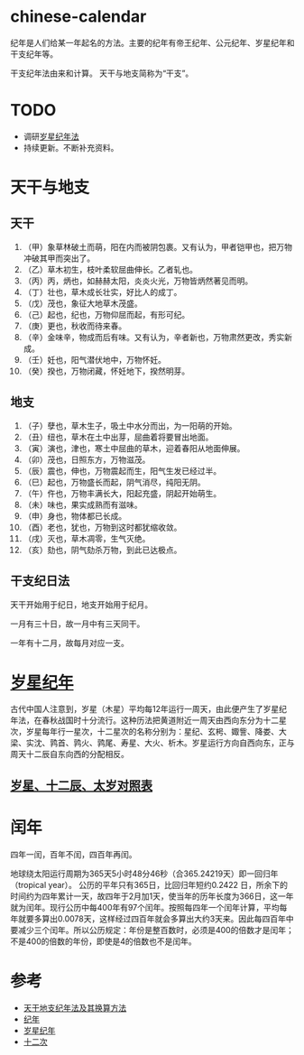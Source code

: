 # chinese-calendar
纪年是人们给某一年起名的方法。主要的纪年有帝王纪年、公元纪年、岁星纪年和干支纪年等。

干支纪年法由来和计算。
天干与地支简称为“干支”。


# TODO
* 调研[岁星纪年法](https://zh.wikipedia.org/wiki/%E5%B2%81%E6%98%9F%E7%BA%AA%E5%B9%B4)
* 持续更新。不断补充资料。

# 天干与地支

## 天干

1. （甲）象草林破土而萌，阳在内而被阴包裹。又有认为，甲者铠甲也，把万物冲破其甲而突出了。 
1. （乙）草木初生，枝叶柔软屈曲伸长。乙者轧也。 
1. （丙）丙，炳也，如赫赫太阳，炎炎火光，万物皆炳然著见而明。 
1. （丁）壮也，草木成长壮实，好比人的成丁。
1. （戊）茂也，象征大地草木茂盛。 
1. （己）起也，纪也，万物仰屈而起，有形可纪。
1. （庚）更也，秋收而待来春。 
1. （辛）金味辛，物成而后有味。又有认为，辛者新也，万物肃然更改，秀实新成。
1. （壬）妊也，阳气潜伏地中，万物怀妊。
1. （癸）揆也，万物闭藏，怀妊地下，揆然明芽。

## 地支

1. （子）孽也，草木生子，吸土中水分而出，为一阳萌的开始。
1. （丑）纽也，草木在土中出芽，屈曲着将要冒出地面。 
1. （寅）演也，津也，寒土中屈曲的草木，迎着春阳从地面伸展。
1. （卯）茂也，日照东方，万物滋茂。 
1. （辰）震也，伸也，万物震起而生，阳气生发已经过半。
1. （巳）起也，万物盛长而起，阴气消尽，纯阳无阴。
1. （午）仵也，万物丰满长大，阳起充盛，阴起开始萌生。
1. （未）味也，果实成熟而有滋味。
1. （申）身也，物体都已长成。 
1. （酉）老也，犹也，万物到这时都犹缩收敛。
1. （戌）灭也，草木凋零，生气灭绝。 
1. （亥）劾也，阴气劾杀万物，到此已达极点。

## 干支纪日法
天干开始用于纪日，地支开始用于纪月。

一月有三十日，故一月中有三天同干。

一年有十二月，故每月对应一支。

# [岁星纪年](https://zh.wikipedia.org/wiki/%E5%B2%81%E6%98%9F%E7%BA%AA%E5%B9%B4)

古代中国人注意到，岁星（木星）平均每12年运行一周天，由此便产生了岁星纪年法，在春秋战国时十分流行。这种历法把黄道附近一周天由西向东分为十二星次，岁星每年行一星次，十二星次的名称分别为：星纪、玄枵、娵訾、降娄、大梁、实沈、鹑首、鹑火、鹑尾、寿星、大火、析木。岁星运行方向自西向东，正与周天十二辰自东向西的分配相反。

## [岁星、十二辰、太岁对照表](https://zh.wikipedia.org/wiki/%E5%B2%81%E6%98%9F%E7%BA%AA%E5%B9%B4)

# 闰年
四年一闰，百年不闰，四百年再闰。

地球绕太阳运行周期为365天5小时48分46秒（合365.24219天）即一回归年（tropical year）。
公历的平年只有365日，比回归年短约0.2422 日，所余下的时间约为四年累计一天，故四年于2月加1天，使当年的历年长度为366日，这一年就为闰年。现行公历中每400年有97个闰年。按照每四年一个闰年计算，平均每年就要多算出0.0078天，这样经过四百年就会多算出大约3天来。因此每四百年中要减少三个闰年。所以公历规定：年份是整百数时，必须是400的倍数才是闰年；不是400的倍数的年份，即使是4的倍数也不是闰年。

# 参考

* [天干地支纪年法及其换算方法](http://wenku.baidu.com/link?url=IpuaeLLswgRe6QjtPWQfeMIjxYYraMMf2_QDv7_fkwod-9NmmKKhf8eX8DNq5NHGgAMskBXwJbnI_UiR9V8VSEbX_ElzxtacfXgUPnrbTY_)
* [纪年](https://zh.wikipedia.org/wiki/%E7%BA%AA%E5%B9%B4)
* [岁星纪年](https://zh.wikipedia.org/wiki/%E5%B2%81%E6%98%9F%E7%BA%AA%E5%B9%B4)
* [十二次](https://zh.wikipedia.org/wiki/%E5%8D%81%E4%BA%8C%E6%AC%A1)

